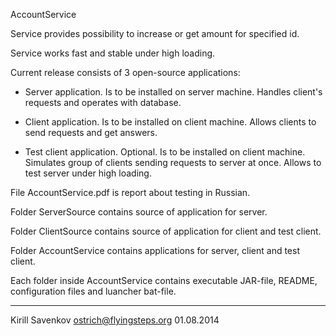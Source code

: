 AccountService

Service provides possibility to increase or get amount for specified id.

Service works fast and stable under high loading.

Current release consists of 3 open-source applications:

- Server application. Is to be installed on server machine. Handles client's requests and operates with database.

- Client application. Is to be installed on client machine. Allows clients to send requests and get answers.

- Test client application. Optional. Is to be installed on client machine. Simulates group of clients sending requests to server at once. Allows to test server under high loading.

File AccountService.pdf is report about testing in Russian.

Folder ServerSource contains source of application for server.

Folder ClientSource contains source of application for client and test client.

Folder AccountService contains applications for server, client and test client.

Each folder inside AccountService contains executable JAR-file, README, configuration files and luancher bat-file.



_______________
Kirill Savenkov
ostrich@flyingsteps.org 
01.08.2014
